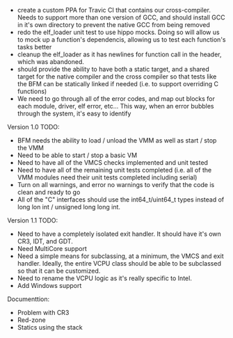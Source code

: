 - create a custom PPA for Travic CI that contains our cross-compiler. Needs to
  support more than one version of GCC, and should install GCC in it's own
  directory to prevent the native GCC from being removed
- redo the elf_loader unit test to use hippo mocks. Doing so will allow us to
  mock up a function's dependencis, allowing us to test each function's tasks
  better
- cleanup the elf_loader as it has newlines for function call in the header,
  which was abandoned.
- should provide the ability to have both a static target, and a shared target
  for the native compiler and the cross compiler so that tests like the BFM
  can be statically linked if needed (i.e. to support overriding C functions)
- We need to go through all of the error codes, and map out blocks for each
  module, driver, elf error, etc... This way, when an error bubbles through
  the system, it's easy to identify

Version 1.0 TODO:
- BFM needs the ability to load / unload the VMM as well as start / stop the
  VMM
- Need to be able to start / stop a basic VM
- Need to have all of the VMCS checks implemented and unit tested
- Need to have all of the remaining unit tests completed (i.e. all of the
  VMM modules need their unit tests completed including serial)
- Turn on all warnings, and error no warnings to verify that the code is clean
  and ready to go
- All of the "C" interfaces should use the int64_t/uint64_t types instead of
  long lon int / unsigned long long int.

Version 1.1 TODO:
- Need to have a completely isolated exit handler. It should have it's own
  CR3, IDT, and GDT.
- Need MultiCore support
- Need a simple means for subclassing, at a minimum, the VMCS and exit handler.
  Ideally, the entire VCPU class should be able to be subclassed so that it
  can be customized.
- Need to rename the VCPU logic as it's really specific to Intel.
- Add Windows support

Documenttion:
- Problem with CR3
- Red-zone
- Statics using the stack
